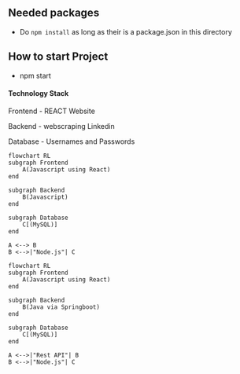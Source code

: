 ## Needed packages
- Do `npm install` as long as their is a package.json in this directory

## How to start Project
- npm start

#### Technology Stack

<!--Here are some sample technology stacks that you can use for inspiration:-->
Frontend - REACT Website

Backend - webscraping Linkedin

Database - Usernames and Passwords

```mermaid
flowchart RL
subgraph Frontend
	A(Javascript using React)
end
	
subgraph Backend
	B(Javascript)
end
	
subgraph Database
	C[(MySQL)]
end

A <--> B
B <-->|"Node.js"| C
```

```mermaid
flowchart RL
subgraph Frontend
	A(Javascript using React)
end
	
subgraph Backend
	B(Java via Springboot)
end
	
subgraph Database
	C[(MySQL)]
end

A <-->|"Rest API"| B
B <-->|"Node.js"| C
```